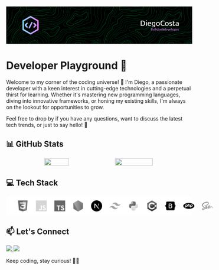 ![Header](./github-header-image.png)

# Developer Playground 🚀

Welcome to my corner of the coding universe! 👋 I'm Diego, a passionate developer with a keen interest in cutting-edge technologies and a perpetual thirst for learning. Whether it's mastering new programming languages, diving into innovative frameworks, or honing my existing skills, I'm always on the lookout for opportunities to grow.

Feel free to drop by if you have any questions, want to discuss the latest tech trends, or just to say hello! 🌟

## 📊 GitHub Stats

<p align="center">
  <img height="31.5%" width="36.5%" src="https://github-readme-stats-sigma-five.vercel.app/api/top-langs/?username=DiegoCstyles&layout=compact&theme=dark"/>
  <img height="40%" width="45%" src="https://streak-stats.demolab.com/?user=DiegoCstyles&layout=compact&theme=dark"/>
</p>

## 💻 Tech Stack

<div style="display: flex; justify-content: space-around; background-color: #fff;">
   <svg height="30" width="40" style="margin: 10px;">
      <style>
        .icon { fill: #ff00ff; }
      </style>
      <use xlink:href="https://raw.githubusercontent.com/devicons/devicon/master/icons/html5/html5-original.svg#html5-original" class="icon"></use>
    </svg>

  
  <img style="height: 30px; width: 40px; filter: grayscale(100%); margin: 10px;" align="center" alt="CSS3" src="https://raw.githubusercontent.com/devicons/devicon/master/icons/css3/css3-original.svg">
  <img style="height: 30px; width: 40px; filter: grayscale(100%); margin: 10px;" align="center" alt="JavaScript" src="https://raw.githubusercontent.com/devicons/devicon/master/icons/javascript/javascript-plain.svg">
  <img style="height: 30px; width: 40px; filter: grayscale(100%); margin: 10px;" align="center" alt="TypeScript" src="https://raw.githubusercontent.com/devicons/devicon/master/icons/typescript/typescript-plain.svg">
  <img style="height: 30px; width: 40px; filter: grayscale(100%); margin: 10px;" align="center" alt="Node.js" src="https://raw.githubusercontent.com/devicons/devicon/master/icons/nodejs/nodejs-original.svg">
  <img style="height: 30px; width: 40px; filter: grayscale(100%); margin: 10px;" align="center" alt="Next.js" src="https://raw.githubusercontent.com/devicons/devicon/master/icons/nextjs/nextjs-original.svg">
  <img style="height: 30px; width: 40px; filter: grayscale(100%); margin: 10px;" align="center" alt="Tailwind CSS" src="https://raw.githubusercontent.com/devicons/devicon/master/icons/tailwindcss/tailwindcss-plain.svg">
  <img style="height: 30px; width: 40px; filter: grayscale(100%); margin: 10px;" align="center" alt="Python" src="https://raw.githubusercontent.com/devicons/devicon/master/icons/python/python-original.svg">
  <img style="height: 30px; width: 40px; filter: grayscale(100%); margin: 10px;" align="center" alt="C#" src="https://raw.githubusercontent.com/devicons/devicon/master/icons/csharp/csharp-original.svg">
  <img style="height: 30px; width: 40px; filter: grayscale(100%); margin: 10px;" align="center" alt="Bootstrap" src="https://raw.githubusercontent.com/devicons/devicon/master/icons/bootstrap/bootstrap-plain.svg">
  <img style="height: 30px; width: 40px; filter: grayscale(100%); margin: 10px;" align="center" alt="PHP" src="https://raw.githubusercontent.com/devicons/devicon/master/icons/php/php-plain.svg">
  <img style="height: 30px; width: 40px; filter: grayscale(100%); margin: 10px;" align="center" alt="Sass" src="https://raw.githubusercontent.com/devicons/devicon/master/icons/sass/sass-original.svg">
</div>


## 📫 Let's Connect

<div> 
  <a href="mailto:diegoe.r.c07@gmail.com">
    <img src="https://img.shields.io/badge/-Gmail-%23333?style=for-the-badge&logo=gmail&logoColor=white" target="_blank">
  </a>
  <a href="https://www.linkedin.com/in/diegoerc/" target="_blank">
    <img src="https://img.shields.io/badge/-LinkedIn-%230077B5?style=for-the-badge&logo=linkedin&logoColor=white" target="_blank">
  </a> 
</div>

Keep coding, stay curious! 🚀✨
